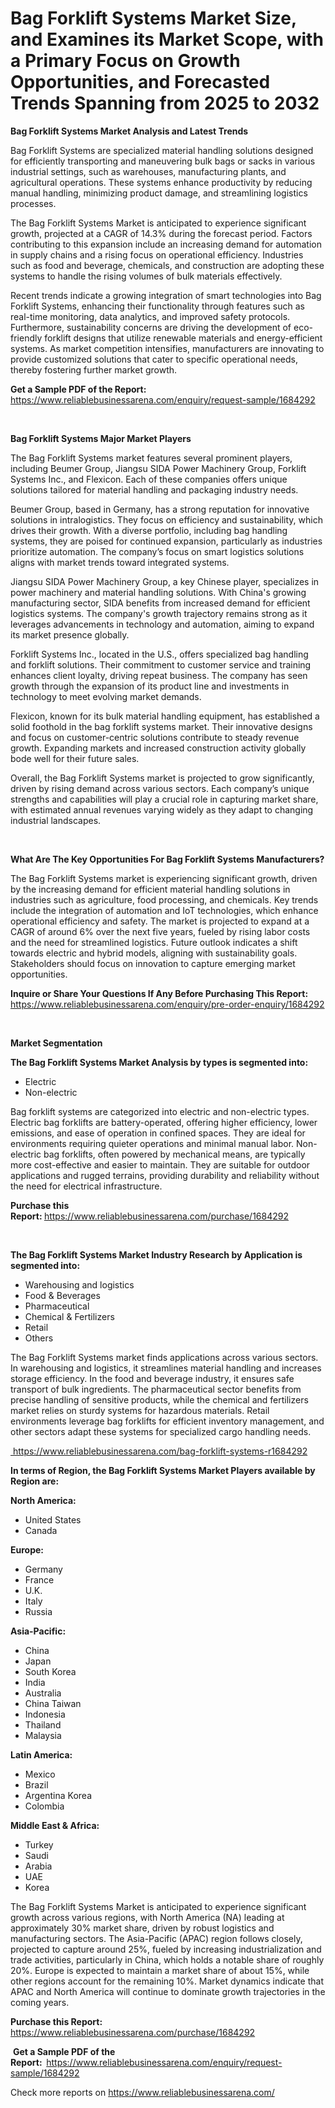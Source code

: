 <p><h1>Bag Forklift Systems Market Size, and Examines its Market Scope, with a Primary Focus on Growth Opportunities, and Forecasted Trends Spanning from 2025 to 2032</h1></p><p><strong>Bag Forklift Systems Market Analysis and Latest Trends</strong></p>
<p><p>Bag Forklift Systems are specialized material handling solutions designed for efficiently transporting and maneuvering bulk bags or sacks in various industrial settings, such as warehouses, manufacturing plants, and agricultural operations. These systems enhance productivity by reducing manual handling, minimizing product damage, and streamlining logistics processes.</p><p>The Bag Forklift Systems Market is anticipated to experience significant growth, projected at a CAGR of 14.3% during the forecast period. Factors contributing to this expansion include an increasing demand for automation in supply chains and a rising focus on operational efficiency. Industries such as food and beverage, chemicals, and construction are adopting these systems to handle the rising volumes of bulk materials effectively.</p><p>Recent trends indicate a growing integration of smart technologies into Bag Forklift Systems, enhancing their functionality through features such as real-time monitoring, data analytics, and improved safety protocols. Furthermore, sustainability concerns are driving the development of eco-friendly forklift designs that utilize renewable materials and energy-efficient systems. As market competition intensifies, manufacturers are innovating to provide customized solutions that cater to specific operational needs, thereby fostering further market growth.</p></p>
<p><strong>Get a Sample PDF of the Report:&nbsp;</strong> <a href="https://www.reliablebusinessarena.com/enquiry/request-sample/1684292?utm_campaign=2188&utm_medium=2&utm_source=Github&utm_content=ia&utm_term=26032025&utm_id=bag-forklift-systems">https://www.reliablebusinessarena.com/enquiry/request-sample/1684292</a></p>
<p>&nbsp;</p>
<p><strong>Bag Forklift Systems Major Market Players</strong></p>
<p><p>The Bag Forklift Systems market features several prominent players, including Beumer Group, Jiangsu SIDA Power Machinery Group, Forklift Systems Inc., and Flexicon. Each of these companies offers unique solutions tailored for material handling and packaging industry needs.</p><p>Beumer Group, based in Germany, has a strong reputation for innovative solutions in intralogistics. They focus on efficiency and sustainability, which drives their growth. With a diverse portfolio, including bag handling systems, they are poised for continued expansion, particularly as industries prioritize automation. The company’s focus on smart logistics solutions aligns with market trends toward integrated systems.</p><p>Jiangsu SIDA Power Machinery Group, a key Chinese player, specializes in power machinery and material handling solutions. With China's growing manufacturing sector, SIDA benefits from increased demand for efficient logistics systems. The company's growth trajectory remains strong as it leverages advancements in technology and automation, aiming to expand its market presence globally.</p><p>Forklift Systems Inc., located in the U.S., offers specialized bag handling and forklift solutions. Their commitment to customer service and training enhances client loyalty, driving repeat business. The company has seen growth through the expansion of its product line and investments in technology to meet evolving market demands. </p><p>Flexicon, known for its bulk material handling equipment, has established a solid foothold in the bag forklift systems market. Their innovative designs and focus on customer-centric solutions contribute to steady revenue growth. Expanding markets and increased construction activity globally bode well for their future sales.</p><p>Overall, the Bag Forklift Systems market is projected to grow significantly, driven by rising demand across various sectors. Each company’s unique strengths and capabilities will play a crucial role in capturing market share, with estimated annual revenues varying widely as they adapt to changing industrial landscapes.</p></p>
<p>&nbsp;</p>
<p><strong>What Are The Key Opportunities For Bag Forklift Systems Manufacturers?</strong></p>
<p><p>The Bag Forklift Systems market is experiencing significant growth, driven by the increasing demand for efficient material handling solutions in industries such as agriculture, food processing, and chemicals. Key trends include the integration of automation and IoT technologies, which enhance operational efficiency and safety. The market is projected to expand at a CAGR of around 6% over the next five years, fueled by rising labor costs and the need for streamlined logistics. Future outlook indicates a shift towards electric and hybrid models, aligning with sustainability goals. Stakeholders should focus on innovation to capture emerging market opportunities.</p></p>
<p><strong>Inquire or Share Your Questions If Any Before Purchasing This Report:</strong> <a href="https://www.reliablebusinessarena.com/enquiry/pre-order-enquiry/1684292?utm_campaign=2188&utm_medium=2&utm_source=Github&utm_content=ia&utm_term=26032025&utm_id=bag-forklift-systems">https://www.reliablebusinessarena.com/enquiry/pre-order-enquiry/1684292</a></p>
<p>&nbsp;</p>
<p><strong>Market Segmentation</strong></p>
<p><strong>The Bag Forklift Systems Market Analysis by types is segmented into:</strong></p>
<p><ul><li>Electric</li><li>Non-electric</li></ul></p>
<p><p>Bag forklift systems are categorized into electric and non-electric types. Electric bag forklifts are battery-operated, offering higher efficiency, lower emissions, and ease of operation in confined spaces. They are ideal for environments requiring quieter operations and minimal manual labor. Non-electric bag forklifts, often powered by mechanical means, are typically more cost-effective and easier to maintain. They are suitable for outdoor applications and rugged terrains, providing durability and reliability without the need for electrical infrastructure.</p></p>
<p><strong>Purchase this Report:&nbsp;</strong><a href="https://www.reliablebusinessarena.com/purchase/1684292?utm_campaign=2188&utm_medium=2&utm_source=Github&utm_content=ia&utm_term=26032025&utm_id=bag-forklift-systems">https://www.reliablebusinessarena.com/purchase/1684292</a></p>
<p>&nbsp;</p>
<p><strong>The Bag Forklift Systems Market Industry Research by Application is segmented into:</strong></p>
<p><ul><li>Warehousing and logistics</li><li>Food & Beverages</li><li>Pharmaceutical</li><li>Chemical & Fertilizers</li><li>Retail</li><li>Others</li></ul></p>
<p><p>The Bag Forklift Systems market finds applications across various sectors. In warehousing and logistics, it streamlines material handling and increases storage efficiency. In the food and beverage industry, it ensures safe transport of bulk ingredients. The pharmaceutical sector benefits from precise handling of sensitive products, while the chemical and fertilizers market relies on sturdy systems for hazardous materials. Retail environments leverage bag forklifts for efficient inventory management, and other sectors adapt these systems for specialized cargo handling needs.</p></p>
<p><a href="https://www.reliablebusinessarena.com/bag-forklift-systems-r1684292?utm_campaign=2188&utm_medium=2&utm_source=Github&utm_content=ia&utm_term=26032025&utm_id=bag-forklift-systems">&nbsp;https://www.reliablebusinessarena.com/bag-forklift-systems-r1684292</a></p>
<p><strong>In terms of Region, the Bag Forklift Systems Market Players available by Region are:</strong></p>
<p>
    <p> <strong> North America: </strong>
        <ul>
            <li>United States</li>
            <li>Canada</li>
        </ul>
        </p> 
    <p> <strong> Europe: </strong>
        <ul>
            <li>Germany</li>
            <li>France</li>
            <li>U.K.</li>
            <li>Italy</li>
            <li>Russia</li>
        </ul>
        </p> 
    <p> <strong> Asia-Pacific: </strong>
        <ul>
            <li>China</li>
            <li>Japan</li>
            <li>South Korea</li>
            <li>India</li>
            <li>Australia</li>
            <li>China Taiwan</li>
            <li>Indonesia</li>
            <li>Thailand</li>
            <li>Malaysia</li>
        </ul>
        </p> 
    <p> <strong> Latin America: </strong>
        <ul>
            <li>Mexico</li>
            <li>Brazil</li>
            <li>Argentina Korea</li>
            <li>Colombia</li>
        </ul>
        </p> 
    <p> <strong> Middle East & Africa: </strong>
        <ul>
            <li>Turkey</li>
            <li>Saudi</li>
            <li>Arabia</li>
            <li>UAE</li>
            <li>Korea</li>
        </ul>
    </p>
    </p>
<p><p>The Bag Forklift Systems Market is anticipated to experience significant growth across various regions, with North America (NA) leading at approximately 30% market share, driven by robust logistics and manufacturing sectors. The Asia-Pacific (APAC) region follows closely, projected to capture around 25%, fueled by increasing industrialization and trade activities, particularly in China, which holds a notable share of roughly 20%. Europe is expected to maintain a market share of about 15%, while other regions account for the remaining 10%. Market dynamics indicate that APAC and North America will continue to dominate growth trajectories in the coming years.</p></p>
<p><strong>Purchase this Report: </strong><a href="https://www.reliablebusinessarena.com/purchase/1684292?utm_campaign=2188&utm_medium=2&utm_source=Github&utm_content=ia&utm_term=26032025&utm_id=bag-forklift-systems">https://www.reliablebusinessarena.com/purchase/1684292</a></p>
<p>&nbsp;<strong>Get a Sample PDF of the Report:&nbsp;&nbsp;</strong><a href="https://www.reliablebusinessarena.com/enquiry/request-sample/1684292?utm_campaign=2188&utm_medium=2&utm_source=Github&utm_content=ia&utm_term=26032025&utm_id=bag-forklift-systems">https://www.reliablebusinessarena.com/enquiry/request-sample/1684292</a></p>
<p><strong></strong></p>
<p>Check more reports on <a href="https://www.reliablebusinessarena.com/?utm_campaign=2188&utm_medium=2&utm_source=Github&utm_content=ia&utm_term=26032025&utm_id=bag-forklift-systems">https://www.reliablebusinessarena.com/</a></p>